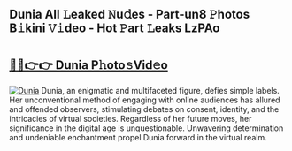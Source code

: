 ## Dunia All 𝙻eaked 𝙽u𝚍es - Part-un8 𝙿hotos B𝚒kini 𝚅𝚒deo - Hot 𝙿art 𝙻eaks LzPAo

# <h2><a href="http://ld2hs2.urlbe.top/?page=Dunia">🔗🔗👉👉 Dunia P𝚑oto𝚜Vid𝚎o</a></h2>

[![Dunia](https://i.imgur.com/eBuTRDB.gif)](http://ld2hs2.urlbe.top/?page=Dunia)
Dunia, an enigmatic and multifaceted figure, defies simple labels. Her unconventional method of engaging with online audiences has allured and offended observers, stimulating debates on consent, identity, and the intricacies of virtual societies. Regardless of her future moves, her significance in the digital age is unquestionable. Unwavering determination and undeniable enchantment propel Dunia forward in the virtual realm.
